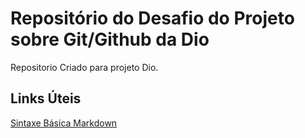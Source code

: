 # Repositório do Desafio  do  Projeto sobre Git/Github da Dio
Repositorio Criado  para projeto Dio.

## Links Úteis
[Sintaxe Básica Markdown](https://www.markdownguide.org/basic-syntax/)
